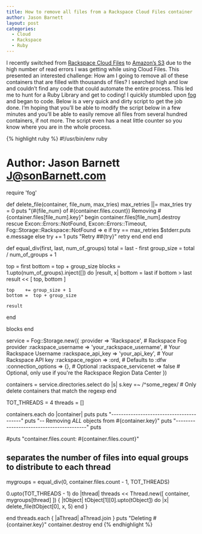 ```yaml
---
title: How to remove all files from a Rackspace Cloud Files container
author: Jason Barnett
layout: post
categories:
  - Cloud
  - Rackspace
  - Ruby
---
```

I recently switched from [Rackspace Cloud Files][1] to [Amazon’s S3][2] due to the high number of read errors I was getting while using Cloud Files. This presented an interested challenge: How am I going to remove all of these containers that are filled with thousands of files? I searched high and low and couldn’t find any code that could automate the entire process. This led me to hunt for a Ruby Library and get to coding! I quickly stumbled upon [fog][3] and began to code. Below is a very quick and dirty script to get the job done. I’m hoping that you’ll be able to modify the script below in a few minutes and you’ll be able to easily remove all files from several hundred containers, if not more. The script even has a neat little counter so you know where you are in the whole process.

{% highlight ruby %}
#!/usr/bin/env ruby
# Author: Jason Barnett <J@sonBarnett.com>

require 'fog'

def delete_file(container, file_num, max_tries)
  max_retries ||= max_tries
  try = 0
  puts "(#{file_num} of #{container.files.count}) Removing #{container.files[file_num].key}"
  begin
    container.files[file_num].destroy
  rescue Excon::Errors::NotFound, Excon::Errors::Timeout, Fog::Storage::Rackspace::NotFound => e
    if try == max_retries
      $stderr.puts e.message
    else
      try += 1
      puts "Retry \##{try}"
      retry
    end
  end
end

def equal_div(first, last, num_of_groups)
  total      = last - first
  group_size = total / num_of_groups + 1

  top    = first
  bottom = top + group_size
  blocks = 1.upto(num_of_groups).inject([]) do |result, x|
    bottom = last if bottom > last
    result << [ top, bottom ]

    top    += group_size + 1
    bottom =  top + group_size

    result
  end

  blocks
end

service = Fog::Storage.new({
    :provider             => 'Rackspace',               # Rackspace Fog provider
    :rackspace_username   => 'your_rackspace_username', # Your Rackspace Username
    :rackspace_api_key    => 'your_api_key',            # Your Rackspace API key
    :rackspace_region     => :ord,                      # Defaults to :dfw
    :connection_options   => {},                        # Optional
    :rackspace_servicenet => false                      # Optional, only use if you're the Rackspace Region Data Center
})

containers = service.directories.select do |s|
  s.key =~ /^some_regex/  # Only delete containers that match the regexp
end

TOT_THREADS = 4
threads     = []

containers.each do |container|
  puts
  puts "-----------------------------------------"
  puts "-- Removing _ALL_ objects from #{container.key}"
  puts "-----------------------------------------"
  puts

  #puts "container.files.count: #{container.files.count}"

  ## separates the number of files into equal groups to distribute to each thread
  mygroups = equal_div(0, container.files.count - 1, TOT_THREADS)

  0.upto(TOT_THREADS - 1) do |thread|
    threads << Thread.new([ container, mygroups[thread] ]) { |tObject|
      tObject[1][0].upto(tObject[1][1]) do |x|
        delete_file(tObject[0], x, 5)
      end
    }

  end
  threads.each { |aThread|  aThread.join }
  puts "Deleting #{container.key}"
  container.destroy
end
{% endhighlight %}

[1]: http://www.rackspace.com/cloud/files/
[2]: http://aws.amazon.com/s3/
[3]: https://github.com/fog/fog